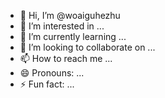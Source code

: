 - 👋 Hi, I’m @woaiguhezhu
- 👀 I’m interested in ...
- 🌱 I’m currently learning ...
- 💞️ I’m looking to collaborate on ...
- 📫 How to reach me ...
- 😄 Pronouns: ...
- ⚡ Fun fact: ...

<!---
woaiguhezhu/woaiguhezhu is a ✨ special ✨ repository because its `README.md` (this file) appears on your GitHub profile.
You can click the Preview link to take a look at your changes.
--->

